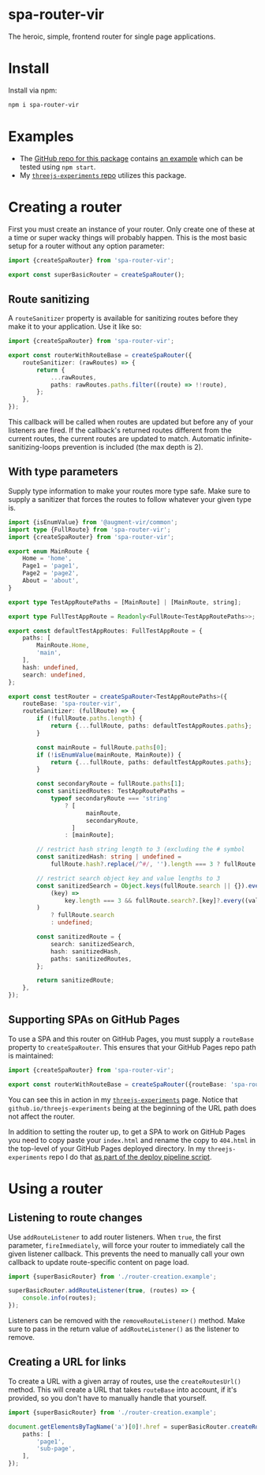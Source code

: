 # spa-router-vir

The heroic, simple, frontend router for single page applications.

# Install

Install via npm:

```bash
npm i spa-router-vir
```

# Examples

-   The [GitHub repo for this package](https://github.com/electrovir/spa-router-vir) contains [an example](https://github.com/electrovir/spa-router-vir/tree/main/src/test) which can be tested using `npm start`.
-   My [`threejs-experiments` repo](https://github.com/electrovir/threejs-experiments) utilizes this package.

# Creating a router

First you must create an instance of your router. Only create one of these at a time or super wacky things will probably happen. This is the most basic setup for a router without any option parameter:

<!-- example-link: src/readme-examples/router-creation.example.ts -->

```TypeScript
import {createSpaRouter} from 'spa-router-vir';

export const superBasicRouter = createSpaRouter();
```

## Route sanitizing

A `routeSanitizer` property is available for sanitizing routes before they make it to your application. Use it like so:

<!-- example-link: src/readme-examples/route-sanitizer.example.ts -->

```TypeScript
import {createSpaRouter} from 'spa-router-vir';

export const routerWithRouteBase = createSpaRouter({
    routeSanitizer: (rawRoutes) => {
        return {
            ...rawRoutes,
            paths: rawRoutes.paths.filter((route) => !!route),
        };
    },
});
```

This callback will be called when routes are updated but before any of your listeners are fired. If the callback's returned routes different from the current routes, the current routes are updated to match. Automatic infinite-sanitizing-loops prevention is included (the max depth is 2).

## With type parameters

Supply type information to make your routes more type safe. Make sure to supply a sanitizer that forces the routes to follow whatever your given type is.

<!-- example-link: src/test/test-router.ts -->

```TypeScript
import {isEnumValue} from '@augment-vir/common';
import type {FullRoute} from 'spa-router-vir';
import {createSpaRouter} from 'spa-router-vir';

export enum MainRoute {
    Home = 'home',
    Page1 = 'page1',
    Page2 = 'page2',
    About = 'about',
}

export type TestAppRoutePaths = [MainRoute] | [MainRoute, string];

export type FullTestAppRoute = Readonly<FullRoute<TestAppRoutePaths>>;

export const defaultTestAppRoutes: FullTestAppRoute = {
    paths: [
        MainRoute.Home,
        'main',
    ],
    hash: undefined,
    search: undefined,
};

export const testRouter = createSpaRouter<TestAppRoutePaths>({
    routeBase: 'spa-router-vir',
    routeSanitizer: (fullRoute) => {
        if (!fullRoute.paths.length) {
            return {...fullRoute, paths: defaultTestAppRoutes.paths};
        }

        const mainRoute = fullRoute.paths[0];
        if (!isEnumValue(mainRoute, MainRoute)) {
            return {...fullRoute, paths: defaultTestAppRoutes.paths};
        }

        const secondaryRoute = fullRoute.paths[1];
        const sanitizedRoutes: TestAppRoutePaths =
            typeof secondaryRoute === 'string'
                ? [
                      mainRoute,
                      secondaryRoute,
                  ]
                : [mainRoute];

        // restrict hash string length to 3 (excluding the # symbol
        const sanitizedHash: string | undefined =
            fullRoute.hash?.replace(/^#/, '').length === 3 ? fullRoute.hash : undefined;

        // restrict search object key and value lengths to 3
        const sanitizedSearch = Object.keys(fullRoute.search || {}).every(
            (key) =>
                key.length === 3 && fullRoute.search?.[key]?.every((value) => value.length === 3),
        )
            ? fullRoute.search
            : undefined;

        const sanitizedRoute = {
            search: sanitizedSearch,
            hash: sanitizedHash,
            paths: sanitizedRoutes,
        };

        return sanitizedRoute;
    },
});
```

## Supporting SPAs on GitHub Pages

To use a SPA and this router on GitHub Pages, you must supply a `routeBase` property to `createSpaRouter`. This ensures that your GitHub Pages repo path is maintained:

<!-- example-link: src/readme-examples/route-base.example.ts -->

```TypeScript
import {createSpaRouter} from 'spa-router-vir';

export const routerWithRouteBase = createSpaRouter({routeBase: 'spa-router-vir'});
```

You can see this in action in my [`threejs-experiments`](https://electrovir.github.io/threejs-experiments/home) page. Notice that `github.io/threejs-experiments` being at the beginning of the URL path does not affect the router.

In addition to setting the router up, to get a SPA to work on GitHub Pages you need to copy paste your `index.html` and rename the copy to `404.html` in the top-level of your GitHub Pages deployed directory. In my `threejs-experiments` repo I do that [as part of the deploy pipeline script](https://github.com/electrovir/threejs-experiments/blob/673be54beec6ce86f297841e863e4523f531b2ab/package.json#L17).

# Using a router

## Listening to route changes

Use `addRouteListener` to add router listeners. When `true`, the first parameter, `fireImmediately`, will force your router to immediately call the given listener callback. This prevents the need to manually call your own callback to update route-specific content on page load.

<!-- example-link: src/readme-examples/listen-to-routes.example.ts -->

```TypeScript
import {superBasicRouter} from './router-creation.example';

superBasicRouter.addRouteListener(true, (routes) => {
    console.info(routes);
});
```

Listeners can be removed with the `removeRouteListener()` method. Make sure to pass in the return value of `addRouteListener()` as the listener to remove.

## Creating a URL for links

To create a URL with a given array of routes, use the `createRoutesUrl()` method. This will create a URL that takes `routeBase` into account, if it's provided, so you don't have to manually handle that yourself.

<!-- example-link: src/readme-examples/create-route-url.example.ts -->

```TypeScript
import {superBasicRouter} from './router-creation.example';

document.getElementsByTagName('a')[0]!.href = superBasicRouter.createRoutesUrl({
    paths: [
        'page1',
        'sub-page',
    ],
});
```
